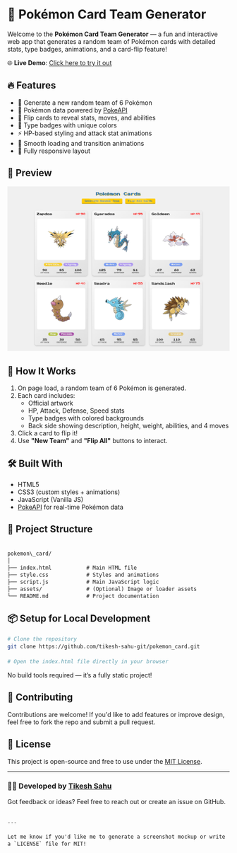 # 🎴 Pokémon Card Team Generator

Welcome to the **Pokémon Card Team Generator** — a fun and interactive web app that generates a random team of Pokémon cards with detailed stats, type badges, animations, and a card-flip feature!

🌐 **Live Demo**: [Click here to try it out](https://tikesh-sahu-git.github.io/pokemon_card/)

## 🔥 Features

- 🔁 Generate a new random team of 6 Pokémon
- 🧠 Pokémon data powered by [PokeAPI](https://pokeapi.co/)
- 🎴 Flip cards to reveal stats, moves, and abilities
- 🌈 Type badges with unique colors
- ⚡ HP-based styling and attack stat animations
- 🎨 Smooth loading and transition animations
- 📱 Fully responsive layout

## 📸 Preview

![App Screenshot](pokemon_card.png)  

## 🚀 How It Works

1. On page load, a random team of 6 Pokémon is generated.
2. Each card includes:
   - Official artwork
   - HP, Attack, Defense, Speed stats
   - Type badges with colored backgrounds
   - Back side showing description, height, weight, abilities, and 4 moves
3. Click a card to flip it!
4. Use **"New Team"** and **"Flip All"** buttons to interact.

## 🛠️ Built With

- HTML5
- CSS3 (custom styles + animations)
- JavaScript (Vanilla JS)
- [PokeAPI](https://pokeapi.co/) for real-time Pokémon data

## 📁 Project Structure

```

pokemon\_card/
│
├── index.html           # Main HTML file
├── style.css            # Styles and animations
├── script.js            # Main JavaScript logic
├── assets/              # (Optional) Image or loader assets
└── README.md            # Project documentation

````

## 📦 Setup for Local Development

```bash
# Clone the repository
git clone https://github.com/tikesh-sahu-git/pokemon_card.git

# Open the index.html file directly in your browser
````

No build tools required — it’s a fully static project!

## 🤝 Contributing

Contributions are welcome! If you'd like to add features or improve design, feel free to fork the repo and submit a pull request.

## 📄 License

This project is open-source and free to use under the [MIT License](LICENSE).

---

### 👨‍💻 Developed by [Tikesh Sahu](https://github.com/tikesh-sahu-git)

Got feedback or ideas? Feel free to reach out or create an issue on GitHub.

```

---

Let me know if you'd like me to generate a screenshot mockup or write a `LICENSE` file for MIT!
```
